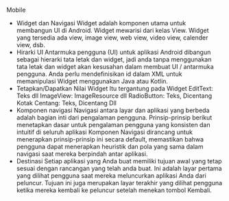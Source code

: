 Mobile
-	Widget dan Navigasi
	Widget adalah komponen utama untuk membangun UI di Android. Widget mewarisi dari kelas View. Widget yang tersedia ada view, image view, web view, video view, calender view, dsb.
-	Hirarki UI
	 Antarmuka pengguna (UI) untuk aplikasi Android dibangun sebagai hierarki tata letak dan widget, jadi anda tanpa menggunakan tata letak dan widget akan kesusahan dalam membuat UI / antarmuka pengguna. Anda perlu mendefinisikan id dalam XML untuk memanipulasi Widget menggunakan Java atau Kotlin.
-	Tetapkan/Dapatkan Nilai Widget
	Itu tergantung pada Widget
	EditText: Teks dll
	ImageView: ImageResource dll
	RadioButton: Teks, Dicentang
	Kotak Centang: Teks, Dicentang
	Dll
-	Komponen navigasi
	Navigasi antara layar dan aplikasi yang berbeda adalah bagian inti dari pengalaman pengguna. Prinsip-prinsip berikut menetapkan dasar untuk pengalaman pengguna yang konsisten dan intuitif di seluruh aplikasi
	Komponen Navigasi dirancang untuk menerapkan prinsip-prinsip ini secara default, memastikan bahwa pengguna dapat menerapkan heuristik dan pola yang sama dalam navigasi saat mereka berpindah antar aplikasi.
 
-	Destinasi
	Setiap aplikasi yang Anda buat memiliki tujuan awal yang tetap sesuai dengan rancangan yang telah anda buat.
	Ini adalah layar pertama yang dilihat pengguna saat mereka meluncurkan aplikasi Anda dari peluncur.
	Tujuan ini juga merupakan layar terakhir yang dilihat pengguna ketika mereka kembali ke peluncur setelah menekan tombol Kembali.





